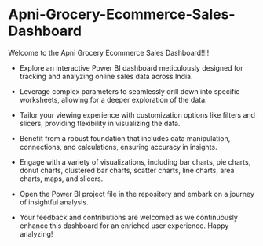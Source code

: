 # Apni-Grocery-Ecommerce-Sales-Dashboard
Welcome to the Apni Grocery Ecommerce Sales Dashboard!!!!

- Explore an interactive Power BI dashboard meticulously designed for tracking and analyzing online sales data across India.
  
- Leverage complex parameters to seamlessly drill down into specific worksheets, allowing for a deeper exploration of the data.

- Tailor your viewing experience with customization options like filters and slicers, providing flexibility in visualizing the data.

- Benefit from a robust foundation that includes data manipulation, connections, and calculations, ensuring accuracy in insights.

- Engage with a variety of visualizations, including bar charts, pie charts, donut charts, clustered bar charts, scatter charts, line charts, area charts, maps, and slicers.

- Open the Power BI project file in the repository and embark on a journey of insightful analysis.

- Your feedback and contributions are welcomed as we continuously enhance this dashboard for an enriched user experience. Happy analyzing!
